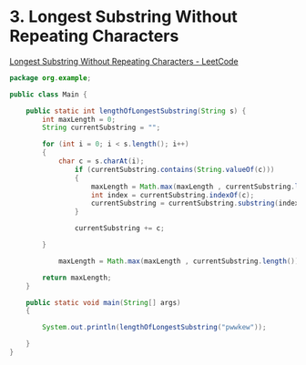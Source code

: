 # 3. Longest Substring Without Repeating Characters

[Longest Substring Without Repeating Characters - LeetCode](https://leetcode.com/problems/longest-substring-without-repeating-characters/description/)

```java
package org.example;

public class Main {

    public static int lengthOfLongestSubstring(String s) {
        int maxLength = 0;
        String currentSubstring = "";

        for (int i = 0; i < s.length(); i++)
        {
            char c = s.charAt(i);
                if (currentSubstring.contains(String.valueOf(c)))
                {
                    maxLength = Math.max(maxLength , currentSubstring.length());
                    int index = currentSubstring.indexOf(c);
                    currentSubstring = currentSubstring.substring(index+1);
                }

                currentSubstring += c;

        }

            maxLength = Math.max(maxLength , currentSubstring.length());

        return maxLength;
    }

    public static void main(String[] args)
    {

        System.out.println(lengthOfLongestSubstring("pwwkew"));

    }
}
```